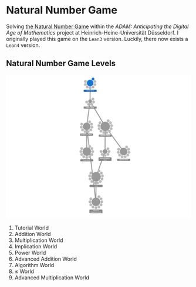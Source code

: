 # Natural Number Game

Solving [the Natural Number Game](https://adam.math.hhu.de/#/g/leanprover-community/nng4) within the *ADAM: Anticipating the Digital Age of Mathematics* project at Heinrich-Heine-Universität Düsseldorf. I originally played this game on the `Lean3` version. Luckily, there now exists a `Lean4` version.

## Natural Number Game Levels
![Natural Number Game Worlds Map](./natural_number_game_worlds.png)

1. Tutorial World
2. Addition World
3. Multiplication World
4. Implication World
5. Power World
6. Advanced Addition World
7. Algorithm World
8. $\leq$ World
9. Advanced Multiplication World